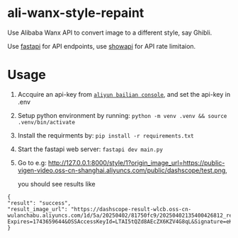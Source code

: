 # ali-wanx-style-repaint
Use Alibaba Wanx API to convert image to a different style, say Ghibli.

Use [fastapi](https://github.com/fastapi/fastapi) for API endpoints, use [showapi](https://github.com/laurentS/slowapi?tab=readme-ov-file) for API rate limitaion.


# Usage
1. Accquire an api-key from [`aliyun bailian console`](https://bailian.console.aliyun.com/?apiKey=1#/api-key), and set the api-key in .env

2. Setup python environment by running: ```python -m venv .venv && source .venv/bin/activate```

3. Install the requirments by: ```pip install -r requirements.txt```

4. Start the fastapi web server: ```fastapi dev main.py```

5. Go to e.g: http://127.0.0.1:8000/style/1?origin_image_url=https://public-vigen-video.oss-cn-shanghai.aliyuncs.com/public/dashscope/test.png,

   you should see results like

```
{
"result": "success",
"result_image_url": "https://dashscope-result-wlcb.oss-cn-wulanchabu.aliyuncs.com/1d/5a/20250402/81750fc9/20250402135400426812_refstyle_o7penmv13r.jpg?Expires=1743659644&OSSAccessKeyId=LTAI5tQZd8AEcZX6KZV4G8qL&Signature=eKgJ2Ws6RY4TD51NF5pxxbIuQV0%3D"
}
```
